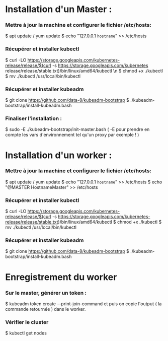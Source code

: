 # Installation d'un Master :
### Mettre à jour la machine et configurer le fichier /etc/hosts: 
$ apt update / yum update
$ echo "127.0.0.1 `hostname`" >> /etc/hosts

### Récupérer et installer kubectl
$ curl -LO https://storage.googleapis.com/kubernetes-release/release/$(curl -s https://storage.googleapis.com/kubernetes release/release/stable.txt)/bin/linux/amd64/kubectl \n
$ chmod +x ./kubectl
$ mv ./kubectl /usr/local/bin/kubectl

### Récupérer et installer kubeadm
$ git clone https://github.com/data-8/kubeadm-bootstrap
$ ./kubeadm-bootstrap/install-kubeadm.bash

### Finaliser l'installation :
$ sudo -E ./kubeadm-bootstrap/init-master.bash    ( -E pour prendre en compte les vars d'environnement tel qu'un proxy par exemple ! )

# Installation d'un worker :
### Mettre à jour la machine et configurer le fichier /etc/hosts: 
$ apt update / yum update
$ echo "127.0.0.1 `hostname`" >> /etc/hosts
$ echo "@MASTER HostnameMaster" >>  /etc/hosts

### Récupérer et installer kubectl
$ curl -LO https://storage.googleapis.com/kubernetes-release/release/$(curl -s https://storage.googleapis.com/kubernetes-release/release/stable.txt)/bin/linux/amd64/kubectl
$ chmod +x ./kubectl
$ mv ./kubectl /usr/local/bin/kubectl

### Récupérer et installer kubeadm
$ git clone https://github.com/data-8/kubeadm-bootstrap
$ ./kubeadm-bootstrap/install-kubeadm.bash

# Enregistrement du worker
### Sur le master, générer un token :
$ kubeadm token create --print-join-command
et puis on copie l'output ( la commande retournée ) dans le worker.

### Vérifier le cluster
$ kubectl get nodes
